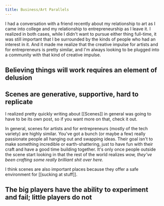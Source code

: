 ```yaml
---
title: Business/Art Parallels
---
```

I had a conversation with a friend recently about my relationship to art as I came into college and my relationship to entrepreneurship as I leave it. I realized in both cases, while I didn't want to pursue either thing full-time, it was still important that I be surrounded by the kinds of people who had an interest in it. And it made me realize that the creative impulse for artists and for entrepreneurs is pretty similar, and I'm always looking to be plugged into a community with that kind of creative impulse.

## Believing things will work requires an element of delusion


## Scenes are generative, supportive, hard to replicate

I realized pretty quickly writing about [[Scenes]] in general was going to have to be its own post, so if you want more on that, check it out.

In general, scenes for artists and for entrepreneurs (mostly of the tech variety) are highly similar. You've got a bunch (or maybe a few) really passionate people all hanging out and swapping ideas. Their goal isn't to make something incredible or earth-shattering, just to have fun with their craft and have a good time building together. It's only once people outside the scene start looking in that the rest of the world realizes *wow, they've been crafting some really brilliant shit over here.*

I think scenes are also important places because they offer a safe environment for [[sucking at stuff]]. 

## The big players have the ability to experiment and fail; little players do not